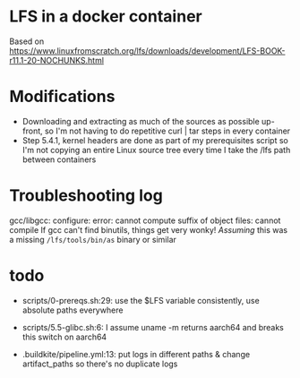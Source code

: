 # LFS in a docker container

Based on https://www.linuxfromscratch.org/lfs/downloads/development/LFS-BOOK-r11.1-20-NOCHUNKS.html

# Modifications
* Downloading and extracting as much of the sources as possible up-front, so I'm not having to do repetitive curl | tar steps in every container
* Step 5.4.1, kernel headers are done as part of my prerequisites script so I'm not copying an entire Linux source tree every time I take the /lfs path between containers


# Troubleshooting log
gcc/libgcc: configure: error: cannot compute suffix of object files: cannot compile
If gcc can't find binutils, things get very wonky!
*Assuming* this was a missing `/lfs/tools/bin/as` binary or similar

# todo
* scripts/0-prereqs.sh:29: use the $LFS variable consistently, use absolute paths everywhere

* scripts/5.5-glibc.sh:6: I assume uname -m returns aarch64 and breaks this switch on aarch64

* .buildkite/pipeline.yml:13: put logs in different paths & change artifact_paths so there's no duplicate logs

